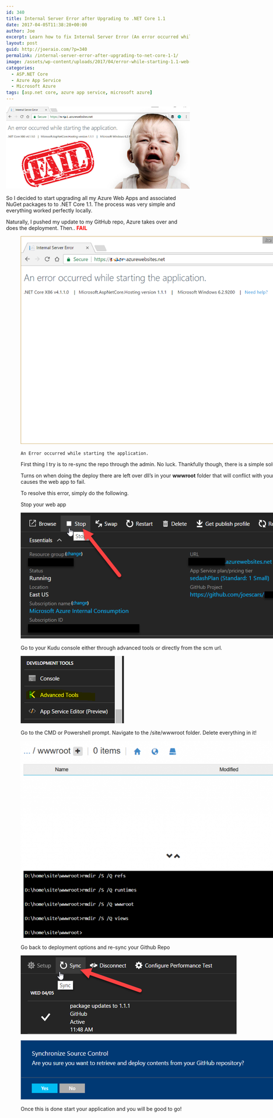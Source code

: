 ```yaml
---
id: 340
title: Internal Server Error after Upgrading to .NET Core 1.1
date: 2017-04-05T11:38:28+00:00
author: Joe
excerpt: Learn how to fix Internal Server Error (An error occurred while starting the application.) after upgrading your Azure web app to .NET Core 1.1
layout: post
guid: http://joeraio.com/?p=340
permalink: /internal-server-error-after-upgrading-to-net-core-1-1/
image: /assets/wp-content/uploads/2017/04/error-while-starting-1.1-web-app-azure-app-service.jpg
categories:
  - ASP.NET Core
  - Azure App Service
  - Microsoft Azure
tags: [asp.net core, azure app service, microsoft azure]
---
```

![Internal Server Error after Upgrading to .NET Core 1.1](/assets/wp-content/uploads/2017/04/error-while-starting-1.1-web-app-azure-app-service.jpg)

So I decided to start upgrading all my Azure Web Apps and associated NuGet packages to to .NET Core 1.1. The process was very simple and everything worked perfectly locally.

Naturally, I pushed my update to my GitHub repo, Azure takes over and does the deployment. Then.. **<span style="color: #ff0000;">FAIL</span>**<figure id="attachment_358" style="width: 840px" class="wp-caption alignleft">

![An error occurred while starting the application](/assets/wp-content/uploads/2017/04/web-error-2.png)
```
An Error occurred while starting the application.
``` 

First thing I try is to re-sync the repo through the admin. No luck. Thankfully though, there is a simple solution.

Turns on when doing the deploy there are left over dll&#8217;s in your **wwwroot** folder that will conflict with your new dll&#8217;s. This causes the web app to fail.

To resolve this error, simply do the following.

Stop your web app

![Stop your web app](/assets/wp-content/uploads/2017/04/stop.png)

Go to your Kudu console either through advanced tools or directly from the scm url.

![Kudu advanced tools](/assets/wp-content/uploads/2017/04/kudu-advanced-tools.png)

Go to the CMD or Powershell prompt. Navigate to the /site/wwwroot folder. Delete everything in it!

![wwwroot empty](/assets/wp-content/uploads/2017/04/www-root-empty-1024x657.png)

Go back to deployment options and re-sync your Github Repo

![github deployment options](/assets/wp-content/uploads/2017/04/github-azure-web-app-sync.png)

![GitHub sync confirm](/assets/wp-content/uploads/2017/04/github-sync-confirm.png)

Once this is done start your application and you will be good to go!